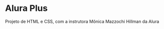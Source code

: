 <h1 aling="center">Alura Plus</h1>
Projeto de HTML e CSS, com a instrutora Mônica Mazzochi Hillman da Alura

